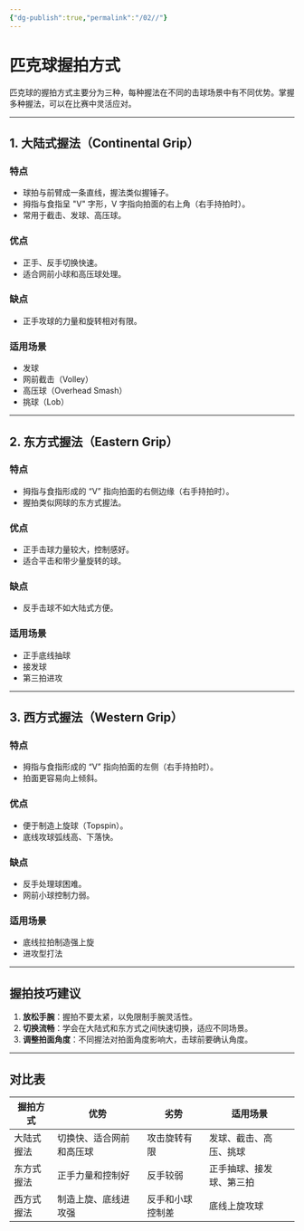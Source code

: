 ```yaml
---
{"dg-publish":true,"permalink":"/02//"}
---
```


# 匹克球握拍方式

匹克球的握拍方式主要分为三种，每种握法在不同的击球场景中有不同优势。掌握多种握法，可以在比赛中灵活应对。

---

## 1. 大陆式握法（Continental Grip）
### 特点
- 球拍与前臂成一条直线，握法类似握锤子。
- 拇指与食指呈 "V" 字形，V 字指向拍面的右上角（右手持拍时）。
- 常用于截击、发球、高压球。

### 优点
- 正手、反手切换快速。
- 适合网前小球和高压球处理。

### 缺点
- 正手攻球的力量和旋转相对有限。

### 适用场景
- 发球
- 网前截击（Volley）
- 高压球（Overhead Smash）
- 挑球（Lob）

---

## 2. 东方式握法（Eastern Grip）
### 特点
- 拇指与食指形成的 “V” 指向拍面的右侧边缘（右手持拍时）。
- 握拍类似网球的东方式握法。

### 优点
- 正手击球力量较大，控制感好。
- 适合平击和带少量旋转的球。

### 缺点
- 反手击球不如大陆式方便。

### 适用场景
- 正手底线抽球
- 接发球
- 第三拍进攻

---

## 3. 西方式握法（Western Grip）
### 特点
- 拇指与食指形成的 “V” 指向拍面的左侧（右手持拍时）。
- 拍面更容易向上倾斜。

### 优点
- 便于制造上旋球（Topspin）。
- 底线攻球弧线高、下落快。

### 缺点
- 反手处理球困难。
- 网前小球控制力弱。

### 适用场景
- 底线拉拍制造强上旋
- 进攻型打法

---

## 握拍技巧建议
1. **放松手腕**：握拍不要太紧，以免限制手腕灵活性。
2. **切换流畅**：学会在大陆式和东方式之间快速切换，适应不同场景。
3. **调整拍面角度**：不同握法对拍面角度影响大，击球前要确认角度。

---

## 对比表

| 握拍方式       | 优势                       | 劣势                | 适用场景                 |
| -------------- | -------------------------- | ------------------- | ------------------------ |
| 大陆式握法     | 切换快、适合网前和高压球   | 攻击旋转有限        | 发球、截击、高压、挑球   |
| 东方式握法     | 正手力量和控制好           | 反手较弱            | 正手抽球、接发球、第三拍 |
| 西方式握法     | 制造上旋、底线进攻强       | 反手和小球控制差    | 底线上旋攻球             |
